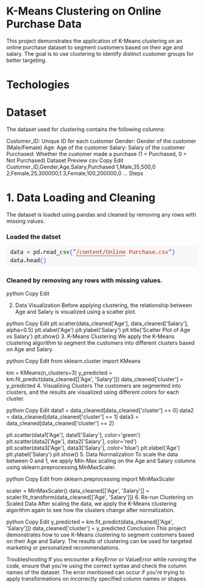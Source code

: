  # K-Means Clustering on Online Purchase Data
This project demonstrates the application of K-Means clustering on an online purchase dataset to segment customers based on their age and salary. The goal is to use clustering to identify distinct customer groups for better targeting.

# Techologies

# Dataset
The dataset used for clustering contains the following columns:

Customer_ID: Unique ID for each customer
Gender: Gender of the customer (Male/Female)
Age: Age of the customer
Salary: Salary of the customer
Purchased: Whether the customer made a purchase (1 = Purchased, 0 = Not Purchased)
Dataset Preview
csv
Copy
Edit
Customer_ID,Gender,Age,Salary,Purchased
1,Male,35,500,0
2,Female,25,300000,1
3,Female,100,200000,0
...
Steps
# 1. Data Loading and Cleaning
The dataset is loaded using pandas and cleaned by removing any rows with missing values.
### Loaded the datset
![image alt](https://github.com/Omorusi/-k-Means-Clustering/blob/main/Screenshot%202025-03-03%20134850.png?raw=true)
### Cleaned by removing any rows with missing values.


python
Copy
Edit

2. Data Visualization
Before applying clustering, the relationship between Age and Salary is visualized using a scatter plot.

python
Copy
Edit
plt.scatter(data_cleaned['Age'], data_cleaned['Salary'], alpha=0.5)
plt.xlabel('Age')
plt.ylabel('Salary')
plt.title('Scatter Plot of Age vs Salary')
plt.show()
3. K-Means Clustering
We apply the K-Means clustering algorithm to segment the customers into different clusters based on Age and Salary.

python
Copy
Edit
from sklearn.cluster import KMeans

km = KMeans(n_clusters=3)
y_predicted = km.fit_predict(data_cleaned[['Age', 'Salary']])
data_cleaned['cluster'] = y_predicted
4. Visualizing Clusters
The customers are segmented into clusters, and the results are visualized using different colors for each cluster.

python
Copy
Edit
data1 = data_cleaned[data_cleaned['cluster'] == 0]
data2 = data_cleaned[data_cleaned['cluster'] == 1]
data3 = data_cleaned[data_cleaned['cluster'] == 2]

plt.scatter(data1['Age'], data1['Salary'], color='green')
plt.scatter(data2['Age'], data2['Salary'], color='red')
plt.scatter(data3['Age'], data3['Salary'], color='blue')
plt.xlabel('Age')
plt.ylabel('Salary')
plt.show()
5. Data Normalization
To scale the data between 0 and 1, we apply Min-Max scaling on the Age and Salary columns using sklearn.preprocessing.MinMaxScaler.

python
Copy
Edit
from sklearn.preprocessing import MinMaxScaler

scaler = MinMaxScaler()
data_cleaned[['Age', 'Salary']] = scaler.fit_transform(data_cleaned[['Age', 'Salary']])
6. Re-run Clustering on Scaled Data
After scaling the data, we apply the K-Means clustering algorithm again to see how the clusters change after normalization.

python
Copy
Edit
y_predicted = km.fit_predict(data_cleaned[['Age', 'Salary']])
data_cleaned['cluster'] = y_predicted
Conclusion
This project demonstrates how to use K-Means clustering to segment customers based on their Age and Salary. The results of clustering can be used for targeted marketing or personalized recommendations.

Troubleshooting
If you encounter a KeyError or ValueError while running the code, ensure that you're using the correct syntax and check the column names of the dataset. The error mentioned can occur if you're trying to apply transformations on incorrectly specified column names or shapes.

